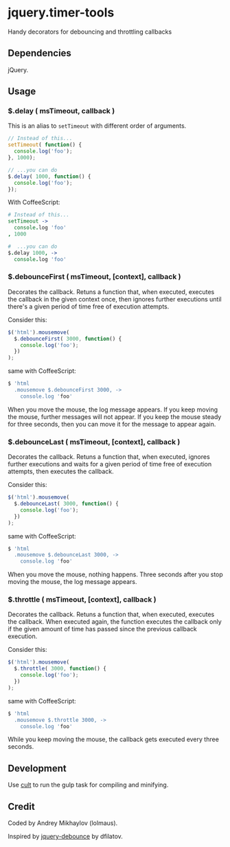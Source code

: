 jquery.timer-tools
==================

Handy decorators for debouncing and throttling callbacks



Dependencies
------------

jQuery.


Usage
-----

### $.delay ( msTimeout, callback )

This is an alias to `setTimeout` with different order of arguments.


```js
// Instead of this...
setTimeout( function() {
  console.log('foo');
}, 1000);

// ...you can do
$.delay( 1000, function() {
  console.log('foo');
});
```

With CoffeeScript:

```coffee
# Instead of this...
setTimeout ->
  console.log 'foo'
, 1000

#  ...you can do
$.delay 1000, ->
  console.log 'foo'
```


### $.debounceFirst ( msTimeout, [context], callback )

Decorates the callback. Retuns a function that, when executed, executes the callback in the given context once, then ignores further executions until there's a given period of time free of execution attempts.

Consider this:

```js
$('html').mousemove(
  $.debounceFirst( 3000, function() {
    console.log('foo');
  })
);
```

same with CoffeeScript:

```coffee
$ 'html
  .mousemove $.debounceFirst 3000, ->
    console.log 'foo'
```

When you move the mouse, the log message appears. If you keep moving the mouse, further messages will not appear. If you keep the mouse steady for three seconds, then you can move it for the message to appear again.


### $.debounceLast ( msTimeout, [context], callback )

Decorates the callback. Retuns a function that, when executed, ignores further executions and waits for a given period of time free of execution attempts, then executes the callback.

Consider this:

```js
$('html').mousemove(
  $.debounceLast( 3000, function() {
    console.log('foo');
  })
);
```

same with CoffeeScript:

```coffee
$ 'html
  .mousemove $.debounceLast 3000, ->
    console.log 'foo'
```

When you move the mouse, nothing happens. Three seconds after you stop moving the mouse, the log message appears.


### $.throttle ( msTimeout, [context], callback )

Decorates the callback. Retuns a function that, when executed, executes the callback. When executed again, the function executes the callback only if the given amount of time has passed since the previous callback execution.

Consider this:

```js
$('html').mousemove(
  $.throttle( 3000, function() {
    console.log('foo');
  })
);
```

same with CoffeeScript:

```coffee
$ 'html
  .mousemove $.throttle 3000, ->
    console.log 'foo'
```


While you keep moving the mouse, the callback gets executed every three seconds.


Development
-----------

Use [cult](https://github.com/typicode/cult) to run the gulp task for compiling and minifying.



Credit
------

Coded by Andrey Mikhaylov (lolmaus).

Inspired by [jquery-debounce](https://code.google.com/p/jquery-debounce/) by dfilatov.